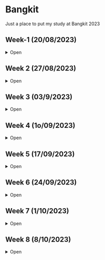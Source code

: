 # Bangkit
Just a place to put my study at Bangkit 2023

## Week-1 (20/08/2023)
<details>
<summary>Open</summary>
## Mengikuti kegiatan-kegiatan:

1.  National Onboarding Program MSIB Angkatan 5
2. Pembukaan Bangkit 2023 Batch 2 dan Technical Briefing Session
3. Life Path: Kickstarting a Journey of Personal Transformation
     - Growth Mindset 
     - Expand Networking (hang out with good friends with good interests) 
     - Manage Long Term Relationships 
     - Manage Skills 
     - Mental Health
4. Participating in the Socialization of the Merdeka Campus Platform for Participants 
     - Fill Logbook 
     - Giving Feedback 
     - Plagiarism
     - Information Center 
     - Ethics

## Mempelajari materi-materi:

1.	Memulai Dasar Pemrograman untuk Menjadi Pengembang Software
    	- Persiapan Belajar
    	- Memahami Kebutuhan Aplikasi
	- Perencanaan Modifikasi Aplikasi
	- Mengerti Konsep Dasar Pemrograman
	- Modifikasi Aplikasi Perangkat Lunak
	- Dokumentasi Pemrograman dan Pengembangan Aplikasi Perangkat Lunak
	- Final Test

2.	Belajar Dasar Git dengan Github
	- Git dan Github
	- Dasar Git
	- Studi Kasus Pengalaman Belajar
	- Git Branches
	- Kolaborasi dengan Tim
	- Studi Kasus Kolaborasi
	- Github sebagai Portofolio
	- Final Test

3.	Pengenalan ke Logika Pemrograman (Progamming Logic 101)
	- Pendahuluan Logika Pemrograman
	- Gerbang Logika
	- Pengenalan Dasar Computational Thinking
	- Studi Kasus dan Final Test
</details>

## Week 2 (27/08/2023)
<details>
<summary>Open</summary>

## Following activities:
1. Attending ILT-SS-01-AH which learn about Fixed Mindset, Growth Mindset, and Giving/Receiving a Proper Feedback.
2. English Pretest. 
3. Weekly Consultant which learn about the rules and introduction with other member of the same group, we also asked a bunch of question to the mentor about the problem we were facing.

## Study Material Completed: Crash Course on Phython
- Introduction to Programming
- Introduction to Python
- Basic Syntax
- Expression and Variables
- Functions
- Condtitionals
- Loops
- While Loops
- For Loops
- Recursion
- Strings, List, and Dictionaries

Completed the first course on coursera "Crash Course on Python" with a grade of 97.50%. I didn’t complete the week 5 of the material because it was optional.
</details>

## Week 3 (03/9/2023)
<details>
<summary>Open</summary>

## Following activities:
- ILT-ML-01-AP Introduction to Python & Git/GitHub.

## Study Material Completed: Crash Course on Phython
- Crash course on Python.
- Using Python to Interact with OS. 
- Intro to Git and GitHub.

## Starting Courses:
- Foundation: Data, Data, Everywhere.
- Ask Questions to Make Data-Driven Decisions.
- Prepare Data for Exploration.
- Process Data from Dirty to Clean.
- Analyze Data to Answer Questions.
- Share Data Through the Art of Visualization.

## Finished Assigment:
- Online Learning #01.
- Growth Mindset and The Power Of Feedback.
  
</details>

## Week 4 (1o/09/2023)
<details>
<summary>Open</summary>

Start Course: Analyze Data to Answer Questions 
Week 1 
- Hands-On Activity: SQL sorting queries 
- Hands-On Activity: Analyze weather data in BigQuery Querys 

Week 2 
- CAST and CONVERT: SQL Server reference documentation 
- MySQL CAST Functions and Operators: MySQL reference documentation
- How to: SQL Type Casting: Blog about type casting that has links to other SQL short guides

Week 3: 
- VLOOKUP resources for Microsoft Excel.
- SQL Join and Database Join.
  
Start Courses: Ask Questions to Make Data-Driven Decision 

Week 1: 
- Learning Log Template: Consider what data means to you. 

Week 2:
- How one retailer’s data strategy powers seamless customer experiences.
- How one of the world’s biggest marketers ripped up its playbook and learned to anticipate intent.
- Dashboard 
- Designing compelling dashboards 
- 6 real-world examples of business intelligence dashboards.
- Requirements Gathering Worksheet 
- Effective questions. 
- Tableau’s Viz Gallery 
- Tableau’s Viz of the Day 
- Filter Actions.
Week 3:
- Google Sheets shortcuts 
- Microsoft Excel shortcuts 
- More about spreadsheet errors and fixes 
- DAC2 Keyboard functions 1 
- DAC2 Keyboard functions 2 
- Scope of Work
  
</details>


## Week 5 (17/09/2023)
<details>
<summary>Open</summary>

## Following activities:
- Student Team Meeting 1
- ILT-EN-01-120 Spoken Correspondence
- ILT-ML-02-BH Data Analytics
- Weekly Consultation 4 

## Study Material Completed: Crash Course on Phython
- Prepare Data for Exploration.
- Process Data from Dirty to Clean.
- Analyze Data to Answer Questions.
- Share Data Through the Art of Visualization.

## Finished Assigment:
- Online Learning #02.
- Time Management Assignment
  
</details>

## Week 6 (24/09/2023)
<details>
<summary>Open</summary>

## Following activities:
- Submitted Report Learning to Supervisor.
- Completed Milestone 1. (But maybe miss one or two Feedback).
- ILT-SS-03-BL Critical Thinking and Problem Solving.
- Weekly Consultation 5 - ML-25.

## Study Material Completed: Linear Algebra for Machine Learning and Data Science
- System of sentences.
- System of equations.
- System of equations as lines.
- Matrix (2x) and Matrix (3x3).
- Find the determinant of the matrixes.
- Trying to solve system of linear equations.
- Learn about vector.
- Dot product and multiplying by scalar also to matrix.
- Finding matrix inverse.
- Type of Matrix.
- Finding determinant of area, product, and inverses.
- Singularity and rank of linear transformations.
- Finding Eigenvalue and Eigenvectors.

</details>

## Week 7 (1/10/2023)
<details>
<summary>Open</summary>

## Following activities:
- Redo Quiz ILT-SS-03 Twice.
- ILT-ML-03-AP Introduction to Machine Learning.
- Weekly Consultation 6 - ML -25.


## Study Material Completed: Mathematics for Machine Learning and Data Science Specialization
- Linear Algebra for Machine Learning and Data Science.
- Calculus for Machine Learning and Data Science.
- Probability & Statistics for Machine Learning & Data Science.

## Finished Assigment:
- Online Learning #03.
- Critical Thinking and Problem-Solving Assignment.
</details>

## Week 8 (8/10/2023)
<details>
<summary>Open</summary>

## Following activities:
- ILT-SS-04-AG Adaptability and Resilience.
- Weekly Consultation 7 - ML-25.

## Study Material Completed: 
- Supervised Machine Learning: Regression and Classification.
- Advanced Learning Algorithms.
</details>
